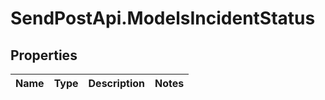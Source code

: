 # SendPostApi.ModelsIncidentStatus

## Properties
Name | Type | Description | Notes
------------ | ------------- | ------------- | -------------


